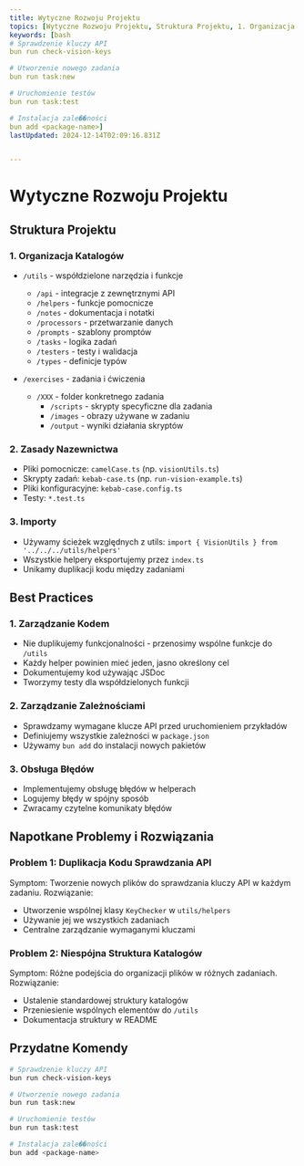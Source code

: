 ```yaml
---
title: Wytyczne Rozwoju Projektu
topics: [Wytyczne Rozwoju Projektu, Struktura Projektu, 1. Organizacja Katalogów, 2. Zasady Nazewnictwa, 3. Importy, Best Practices, 1. Zarządzanie Kodem, 2. Zarządzanie Zależnościami, 3. Obsługa Błędów, Napotkane Problemy i Rozwiązania, Problem 1: Duplikacja Kodu Sprawdzania API, Problem 2: Niespójna Struktura Katalogów, Przydatne Komendy, Sprawdzenie kluczy API, Utworzenie nowego zadania, Uruchomienie testów, Instalacja zale��ności]
keywords: [bash
# Sprawdzenie kluczy API
bun run check-vision-keys

# Utworzenie nowego zadania
bun run task:new

# Uruchomienie testów
bun run task:test

# Instalacja zale��ności
bun add <package-name>]
lastUpdated: 2024-12-14T02:09:16.831Z


---
```


# Wytyczne Rozwoju Projektu

## Struktura Projektu

### 1. Organizacja Katalogów
- `/utils` - współdzielone narzędzia i funkcje
  - `/api` - integracje z zewnętrznymi API
  - `/helpers` - funkcje pomocnicze
  - `/notes` - dokumentacja i notatki
  - `/processors` - przetwarzanie danych
  - `/prompts` - szablony promptów
  - `/tasks` - logika zadań
  - `/testers` - testy i walidacja
  - `/types` - definicje typów

- `/exercises` - zadania i ćwiczenia
  - `/XXX` - folder konkretnego zadania
    - `/scripts` - skrypty specyficzne dla zadania
    - `/images` - obrazy używane w zadaniu
    - `/output` - wyniki działania skryptów

### 2. Zasady Nazewnictwa
- Pliki pomocnicze: `camelCase.ts` (np. `visionUtils.ts`)
- Skrypty zadań: `kebab-case.ts` (np. `run-vision-example.ts`)
- Pliki konfiguracyjne: `kebab-case.config.ts`
- Testy: `*.test.ts`

### 3. Importy
- Używamy ścieżek względnych z utils: `import { VisionUtils } from '../../../utils/helpers'`
- Wszystkie helpery eksportujemy przez `index.ts`
- Unikamy duplikacji kodu między zadaniami

## Best Practices

### 1. Zarządzanie Kodem
- Nie duplikujemy funkcjonalności - przenosimy wspólne funkcje do `/utils`
- Każdy helper powinien mieć jeden, jasno określony cel
- Dokumentujemy kod używając JSDoc
- Tworzymy testy dla współdzielonych funkcji

### 2. Zarządzanie Zależnościami
- Sprawdzamy wymagane klucze API przed uruchomieniem przykładów
- Definiujemy wszystkie zależności w `package.json`
- Używamy `bun add` do instalacji nowych pakietów

### 3. Obsługa Błędów
- Implementujemy obsługę błędów w helperach
- Logujemy błędy w spójny sposób
- Zwracamy czytelne komunikaty błędów

## Napotkane Problemy i Rozwiązania

### Problem 1: Duplikacja Kodu Sprawdzania API
Symptom: Tworzenie nowych plików do sprawdzania kluczy API w każdym zadaniu.
Rozwiązanie: 
- Utworzenie wspólnej klasy `KeyChecker` w `utils/helpers`
- Używanie jej we wszystkich zadaniach
- Centralne zarządzanie wymaganymi kluczami

### Problem 2: Niespójna Struktura Katalogów
Symptom: Różne podejścia do organizacji plików w różnych zadaniach.
Rozwiązanie:
- Ustalenie standardowej struktury katalogów
- Przeniesienie wspólnych elementów do `/utils`
- Dokumentacja struktury w README

## Przydatne Komendy

```bash
# Sprawdzenie kluczy API
bun run check-vision-keys

# Utworzenie nowego zadania
bun run task:new

# Uruchomienie testów
bun run task:test

# Instalacja zale��ności
bun add <package-name>
``` 